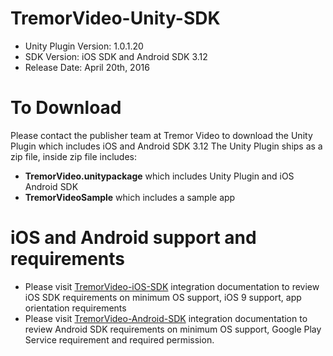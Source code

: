 # TremorVideo-Unity-SDK
- Unity Plugin Version: 1.0.1.20
- SDK Version: iOS SDK and Android SDK 3.12
- Release Date: April 20th, 2016 

# To Download
Please contact the publisher team at Tremor Video to download the Unity Plugin which includes iOS and Android SDK 3.12
The Unity Plugin ships as a zip file, inside zip file includes:
- **TremorVideo.unitypackage** which includes Unity Plugin and iOS Android SDK
- **TremorVideoSample** which includes a sample app
 
# iOS and Android support and requirements
- Please visit [TremorVideo-iOS-SDK](https://github.com/TremorVideoMobile/TremorVideo-iOS-SDK) integration documentation to review iOS SDK requirements on minimum OS support, iOS 9 support, app orientation requirements
- Please visit [TremorVideo-Android-SDK](https://github.com/TremorVideoMobile/TremorVideo-Android-SDK) integration documentation to review Android SDK requirements on minimum OS support, Google Play Service requirement and required permission.
